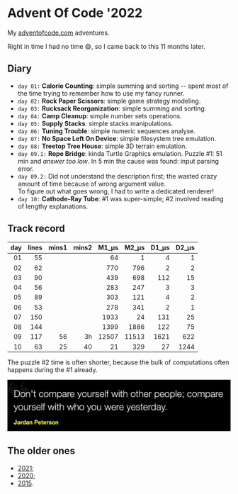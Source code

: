 # Advent Of Code '2022

My [adventofcode.com](https://adventofcode.com) adventures.<br />

Right in time I had no time 😄, so I came back to this 11 months later.

## Diary

* `day 01:` **Calorie Counting**: simple summing and sorting -- spent most of the time trying to remember how to use my fancy runner.
* `day 02:` **Rock Paper Scissors**: simple game strategy modeling.
* `day 03:` **Rucksack Reorganization**: simple summing and sorting.
* `day 04:` **Camp Cleanup**: simple number sets operations.
* `day 05:` **Supply Stacks**: simple stacks manipulations.
* `day 06:` **Tuning Trouble**: simple numeric sequences analyse.
* `day 07:` **No Space Left On Device**: simple filesystem tree emulation.
* `day 08:` **Treetop Tree House**: simple 3D terrain emulation.
* `day 09.1:` **Rope Bridge**: kinda Turtle Graphics emulation. Puzzle #1: 51 min and _answer too low_. In 5 min the cause was found: input parsing error.
* `day 09.2:` Did not understand the description first; the wasted crazy amount of time because of wrong <length> argument value.<br>
To figure out what goes wrong, I had to write a dedicated renderer!
* `day 10:` **Cathode-Ray Tube**: #1 was super-simple; #2 involved reading of lengthy explanations.

## Track record

| day|lines| mins1 | mins2 | M1_µs | M2_µs |D1_µs|D2_µs|
|---:|---:|------:|------:|------:|------:|---:|---:|
|01|55|       |       |    64 |     1 |4|1|
|02|62|       |       |   770 |   796 |2|2|
|03|90|       |       |   439 |   698 |112|15|
|04|56|       |       |   283 |   247 |3|3|
|05|89|       |       |   303 |   121 |4|2|
|06|53|       |       |   278 |   341 |2|1|
|07|150|       |       |  1933 |    24 |131|25|
|08|144|       |       |  1399 |  1886 |122|75|
|09|117|    56 |    3h | 12507 | 11513 |1621|622|
|10|63|    25 |    40 |    21 |   329 |27|1244|


The puzzle #2 time is often shorter, because the bulk of computations often happens during the #1 already.

![](quote.png)

## The older ones
* [2021](https://github.com/valango/adventOfCode_2021);
* [2020](https://github.com/valango/adventOfCode);
* [2015](https://github.com/valango/AdventOfCode_2015).
